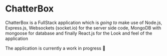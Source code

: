 # ChatterBox
ChatterBox is a FullStack application which is *going to*
make use of Node.js, Express.js, Websockets (socket.io)
for the server side code, MongoDB with mongoose for database 
and finally React.js for the Look and feel of the application

The application is currently a work in progress :crossed_fingers:
